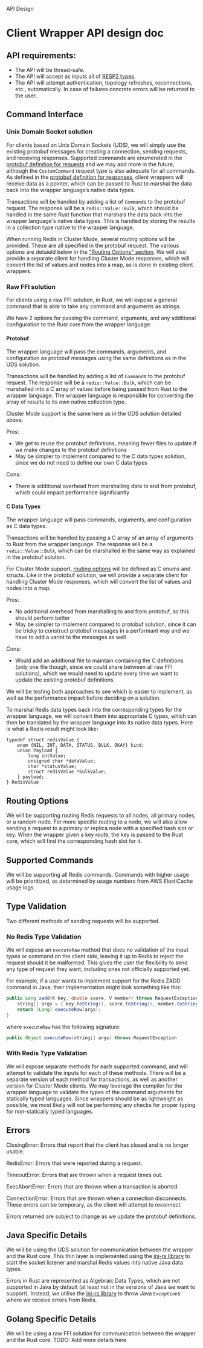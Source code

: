 API Design

# Client Wrapper API design doc

## API requirements:
- The API will be thread-safe.
- The API will accept as inputs all of [RESP2 types](https://github.com/redis/redis-specifications/blob/master/protocol/RESP2.md).
- The API will attempt authentication, topology refreshes, reconnections, etc., automatically. In case of failures concrete errors will be returned to the user.

## Command Interface

### Unix Domain Socket solution
For clients based on Unix Domain Sockets (UDS), we will simply use the existing protobuf messages for creating a connection, sending requests, and receiving responses. Supported commands are enumerated in the [protobuf definition for requests](../babushka-core/src/protobuf/redis_request.proto) and we may add more in the future, although the `CustomCommand` request type is also adequate for all commands. As defined in the [protobuf definition for responses](../babushka-core/src/protobuf/response.proto), client wrappers will receive data as a pointer, which can be passed to Rust to marshal the data back into the wrapper language’s native data types.

Transactions will be handled by adding a list of `Command`s to the protobuf request. The response will be a `redis::Value::Bulk`, which should be handled in the same Rust function that marshals the data back into the wrapper language's native data types. This is handled by storing the results in a collection type native to the wrapper language.

When running Redis in Cluster Mode, several routing options will be provided. These are all specified in the protobuf request. The various options are detaield below in the ["Routing Options" section](#routing-options). We will also provide a separate client for handling Cluster Mode responses, which will convert the list of values and nodes into a map, as is done in existing client wrappers.

### Raw FFI solution
For clients using a raw FFI solution, in Rust, we will expose a general command that is able to take any command and arguments as strings. 

We have 2 options for passing the command, arguments, and any additional configuration to the Rust core from the wrapper language:

#### Protobuf
The wrapper language will pass the commands, arguments, and configuration as protobuf messages using the same definitions as in the UDS solution.

Transactions will be handled by adding a list of `Command`s to the protobuf request. The response will be a `redis::Value::Bulk`, which can be marshalled into a C array of values before being passed from Rust to the wrapper language. The wrapper language is responsible for converting the array of results to its own native collection type.

Cluster Mode support is the same here as in the UDS solution detailed above.

Pros:
- We get to reuse the protobuf definitions, meaning fewer files to update if we make changes to the protobuf definitions
- May be simpler to implement compared to the C data types solution, since we do not need to define our own C data types

Cons:
- There is additional overhead from marshalling data to and from protobuf, which could impact performance significantly

#### C Data Types
The wrapper language will pass commands, arguments, and configuration as C data types. 

Transactions will be handled by passing a C array of an array of arguments to Rust from the wrapper language. The response will be a `redis::Value::Bulk`, which can be marshalled in the same way as explained in the protobuf solution.

For Cluster Mode support, [routing options](#routing-options) will be defined as C enums and structs. Like in the protobuf solution, we will provide a separate client for handling Cluster Mode responses, which will convert the list of values and nodes into a map.

Pros:
- No additional overhead from marshalling to and from protobuf, so this should perform better
- May be simpler to implement compared to protobuf solution, since it can be tricky to construct protobuf messages in a performant way and we have to add a varint to the messages as well 

Cons:
- Would add an additional file to maintain containing the C definitions (only one file though, since we could share between all raw FFI solutions), which we would need to update every time we want to update the existing protobuf definitions

We will be testing both approaches to see which is easier to implement, as well as the performance impact before deciding on a solution.

To marshal Redis data types back into the corresponding types for the wrapper language, we will convert them into appropriate C types, which can then be translated by the wrapper language into its native data types. Here is what a Redis result might look like:
```
typedef struct redisValue {
    enum {NIL, INT, DATA, STATUS, BULK, OKAY} kind;
    union Payload {
        long intValue;
        unsigned char *dataValue;
        char *statusValue;
        struct redisValue *bulkValue;
    } payload;
} RedisValue
```

## Routing Options
We will be supporting routing Redis requests to all nodes, all primary nodes, or a random node. For more specific routing to a node, we will also allow sending a request to a primary or replica node with a specified hash slot or key. When the wrapper given a key route, the key is passed to the Rust core, which will find the corresponding hash slot for it.

## Supported Commands
We will be supporting all Redis commands. Commands with higher usage will be prioritized, as determined by usage numbers from AWS ElastiCache usage logs.

## Type Validation
Two different methods of sending requests will be supported. 

### No Redis Type Validation
We will expose an `executeRaw` method that does no validation of the input types or command on the client side, leaving it up to Redis to reject the request should it be malformed. This gives the user the flexibility to send any type of request they want, including ones not officially supported yet.

For example, if a user wants to implement support for the Redis ZADD command in Java, their implementation might look something like this:
```java
public Long zadd(K key, double score, V member) throws RequestException {
    string[] args = { key.toString(), score.toString(), member.toString() };
    return (Long) executeRaw(args);
}
```

where `executeRaw` has the following signature:
```java
public Object executeRaw(string[] args) throws RequestException
```

### With Redis Type Validation
We will expose separate methods for each supported command, and will attempt to validate the inputs for each of these methods. There will be a separate version of each method for transactions, as well as another version for Cluster Mode clients. We may leverage the compiler for the wrapper language to validate the types of the command arguments for statically typed languages. Since wrappers should be as lightweight as possible, we most likely will not be performing any checks for proper typing for non-statically typed languages.

## Errors
ClosingError: Errors that report that the client has closed and is no longer usable.

RedisError: Errors that were reported during a request.

TimeoutError: Errors that are thrown when a request times out.

ExecAbortError: Errors that are thrown when a transaction is aborted.

ConnectionError: Errors that are thrown when a connection disconnects. These errors can be temporary, as the client will attempt to reconnect.

Errors returned are subject to change as we update the protobuf definitions.

## Java Specific Details
We will be using the UDS solution for communication between the wrapper and the Rust core. This thin layer is implemented using the [jni-rs library](https://github.com/jni-rs/jni-rs) to start the socket listener and marshal Redis values into native Java data types.

Errors in Rust are represented as Algebraic Data Types, which are not supported in Java by default (at least not in the versions of Java we want to support). Instead, we utilise the [jni-rs library](https://github.com/jni-rs/jni-rs) to throw Java `Exception`s where we receive errors from Redis.

## Golang Specific Details
We will be using a raw FFI solution for communication between the wrapper and the Rust core. TODO: Add more details here
